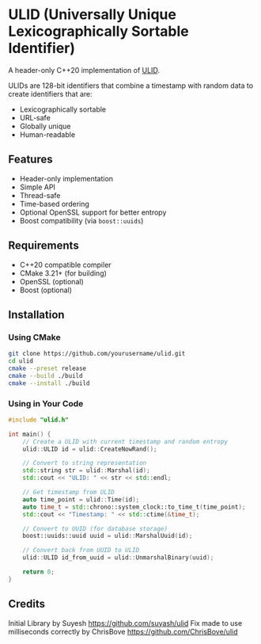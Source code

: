 # ULID (Universally Unique Lexicographically Sortable Identifier)

A header-only C++20 implementation of [ULID](https://github.com/ulid/spec).

ULIDs are 128-bit identifiers that combine a timestamp with random data to create identifiers that are:
- Lexicographically sortable
- URL-safe
- Globally unique
- Human-readable

## Features

- Header-only implementation
- Simple API
- Thread-safe
- Time-based ordering
- Optional OpenSSL support for better entropy
- Boost compatibility (via `boost::uuids`)

## Requirements

- C++20 compatible compiler
- CMake 3.21+ (for building)
- OpenSSL (optional)
- Boost (optional)

## Installation

### Using CMake

```bash
git clone https://github.com/yourusername/ulid.git
cd ulid
cmake --preset release
cmake --build ./build
cmake --install ./build
```

### Using in Your Code

```cpp
#include "ulid.h"

int main() {
    // Create a ULID with current timestamp and random entropy
    ulid::ULID id = ulid::CreateNowRand();

    // Convert to string representation
    std::string str = ulid::Marshal(id);
    std::cout << "ULID: " << str << std::endl;

    // Get timestamp from ULID
    auto time_point = ulid::Time(id);
    auto time_t = std::chrono::system_clock::to_time_t(time_point);
    std::cout << "Timestamp: " << std::ctime(&time_t);

    // Convert to UUID (for database storage)
    boost::uuids::uuid uuid = ulid::MarshalUuid(id);

    // Convert back from UUID to ULID
    ulid::ULID id_from_uuid = ulid::UnmarshalBinary(uuid);

    return 0;
}
```
## Credits

Initial Library by Suyesh https://github.com/suyash/ulid
Fix made to use milliseconds correctly by ChrisBove https://github.com/ChrisBove/ulid
